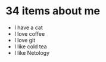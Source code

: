 # 34 items about me

- I have a cat
- I love coffee
- I love git
- I like cold tea
- I like Netology